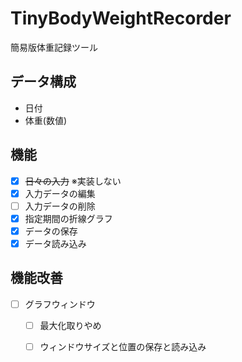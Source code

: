# TinyBodyWeightRecorder
簡易版体重記録ツール

## データ構成
* 日付
* 体重(数値)

## 機能
- [X] ~~日々の入力~~  ※実装しない
- [X] 入力データの編集
- [ ] 入力データの削除
- [X] 指定期間の折線グラフ
- [X] データの保存
- [X] データ読み込み

## 機能改善
- [ ] グラフウィンドウ
  - [ ] 最大化取りやめ
  - [ ] ウィンドウサイズと位置の保存と読み込み

